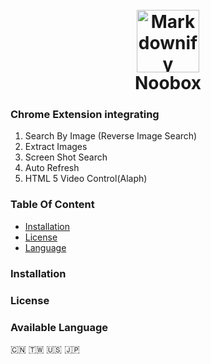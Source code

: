 
<h1 align="center">
  <br>
  <a href="https://chrome.google.com/webstore/detail/noobox-search-by-image/kidibbfcblfbbafhnlanccjjdehoahep"><img src="https://user-images.githubusercontent.com/12090689/45327137-5daeff80-b524-11e8-8398-36ee837c54e7.png" alt="Markdownify" width="100"></a>
  <br>
  Noobox
  <br>
</h1>

### Chrome Extension integrating
1. Search By Image (Reverse Image Search)
2. Extract Images
3. Screen Shot Search
4. Auto Refresh
5. HTML 5 Video Control(Alaph)
### Table Of Content
-  [Installation](#Installation)
-  [License](#License)
-  [Language](#Available)

### Installation
### License
### Available Language
 🇨🇳 🇹🇼 :us: :jp:


